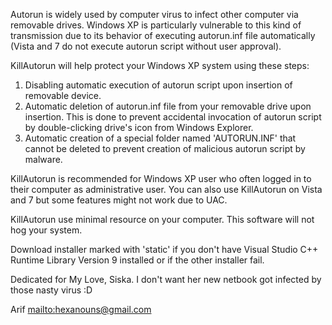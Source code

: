 Autorun is widely used by computer virus to infect other computer via removable drives. Windows XP is particularly vulnerable to this kind of transmission due to its behavior of executing autorun.inf file automatically (Vista and 7 do not execute autorun script without user approval).

KillAutorun will help protect your Windows XP system using these steps:
  1. Disabling automatic execution of autorun script upon insertion of removable device.
  1. Automatic deletion of autorun.inf file from your removable drive upon insertion. This is done to prevent accidental invocation of autorun script by double-clicking drive's icon from Windows Explorer.
  1. Automatic creation of a special folder named 'AUTORUN.INF' that cannot be deleted to prevent creation of malicious autorun script by malware.

KillAutorun is recommended for Windows XP user who often logged in to their computer as administrative user. You can also use KillAutorun on Vista and 7 but some features might not work due to UAC.

KillAutorun use minimal resource on your computer. This software will not hog your system.

Download installer marked with 'static' if you don't have Visual Studio C++ Runtime Library Version 9 installed or if the other installer fail.

Dedicated for My Love, Siska. I don't want her new netbook got infected by those nasty virus :D

Arif [mailto:hexanouns@gmail.com](mailto:hexanouns@gmail.com)